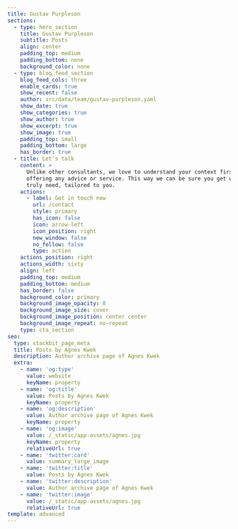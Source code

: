 ```yaml
---
title: Gustav Purpleson
sections:
  - type: hero_section
    title: Gustav Purpleson
    subtitle: Posts
    align: center
    padding_top: medium
    padding_bottom: none
    background_color: none
  - type: blog_feed_section
    blog_feed_cols: three
    enable_cards: true
    show_recent: false
    author: src/data/team/gustav-purpleson.yaml
    show_date: true
    show_categories: true
    show_author: true
    show_excerpt: true
    show_image: true
    padding_top: small
    padding_bottom: large
    has_border: true
  - title: Let's talk
    content: >
      Unlike other consultants, we love to understand your context first before
      offering any advice or service. This way we can be sure you get what you
      truly need, tailored to you.
    actions:
      - label: Get in touch now
        url: /contact
        style: primary
        has_icon: false
        icon: arrow-left
        icon_position: right
        new_window: false
        no_follow: false
        type: action
    actions_position: right
    actions_width: sixty
    align: left
    padding_top: medium
    padding_bottom: medium
    has_border: false
    background_color: primary
    background_image_opacity: 0
    background_image_size: cover
    background_image_position: center center
    background_image_repeat: no-repeat
    type: cta_section
seo:
  type: stackbit_page_meta
  title: Posts by Agnes Kwek
  description: Author archive page of Agnes Kwek
  extra:
    - name: 'og:type'
      value: website
      keyName: property
    - name: 'og:title'
      value: Posts by Agnes Kwek
      keyName: property
    - name: 'og:description'
      value: Author archive page of Agnes Kwek
      keyName: property
    - name: 'og:image'
      value: /_static/app-assets/agnes.jpg
      keyName: property
      relativeUrl: true
    - name: 'twitter:card'
      value: summary_large_image
    - name: 'twitter:title'
      value: Posts by Agnes Kwek
    - name: 'twitter:description'
      value: Author archive page of Agnes Kwek
    - name: 'twitter:image'
      value: /_static/app-assets/agnes.jpg
      relativeUrl: true
template: advanced
---
```

